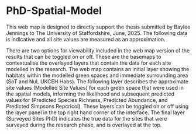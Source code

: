 # PhD-Spatial-Model
This web map is designed to directly support the thesis submitted by Baylee Jennings to The University of Staffordshire, June, 2025. 
The following data is indicative and all site values are measured as an approximation.

There are two options for viewability included in the web map version of the results that can be toggled on or off. These are the basemaps to contextualise the overlayed layers that contain the data for each site modelled in the research. The web map contains an initial layer showing the habitats within the modelled green spaces and immediate surrounding area (SoT and NuL UKCEH Habs). The following layer describes the approximate site values (Modelled Site Values) for each green space that were used in the spatial models, informing the likelihood and subsequent predicted values for (Predicted Species Richness, Predicted Abundance, and Predicted Simpsons Repcricol). These layers can be toggled on or off using the layer panel in the top right hand corner of the interface. The final layer (Surveyed Sites PhD) indicates the true data for the sites that were surveyed during the research phase, and is overlayed at the top. 
